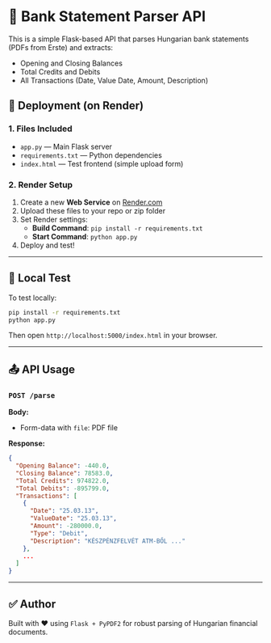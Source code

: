 # 📄 Bank Statement Parser API 

This is a simple Flask-based API that parses Hungarian bank statements (PDFs from Erste) and extracts:

- Opening and Closing Balances
- Total Credits and Debits
- All Transactions (Date, Value Date, Amount, Description)

## 🚀 Deployment (on Render)

### 1. Files Included
- `app.py` — Main Flask server
- `requirements.txt` — Python dependencies
- `index.html` — Test frontend (simple upload form)

### 2. Render Setup
1. Create a new **Web Service** on [Render.com](https://render.com)
2. Upload these files to your repo or zip folder
3. Set Render settings:
   - **Build Command**: `pip install -r requirements.txt`
   - **Start Command**: `python app.py`
4. Deploy and test!

---

## 🧪 Local Test

To test locally:

```bash
pip install -r requirements.txt
python app.py
```

Then open `http://localhost:5000/index.html` in your browser.

---

## 📤 API Usage

### `POST /parse`

**Body:**
- Form-data with `file`: PDF file

**Response:**
```json
{
  "Opening Balance": -440.0,
  "Closing Balance": 78583.0,
  "Total Credits": 974822.0,
  "Total Debits": -895799.0,
  "Transactions": [
    {
      "Date": "25.03.13",
      "ValueDate": "25.03.13",
      "Amount": -280000.0,
      "Type": "Debit",
      "Description": "KÉSZPÉNZFELVÉT ATM-BŐL ..."
    },
    ...
  ]
}
```

---

## ✅ Author
Built with ❤️ using `Flask + PyPDF2` for robust parsing of Hungarian financial documents.
